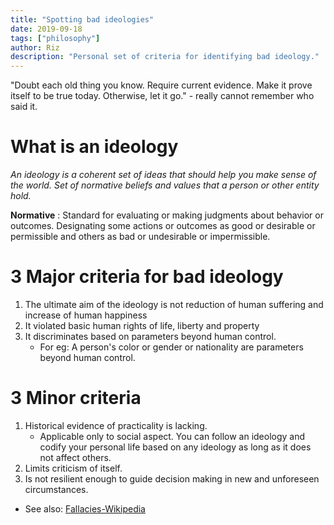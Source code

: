 ```yaml
---
title: "Spotting bad ideologies"
date: 2019-09-18
tags: ["philosophy"]
author: Riz
description: "Personal set of criteria for identifying bad ideology."
---
```


"Doubt each old thing you know. Require current evidence. Make it prove itself to be true today. Otherwise, let it go." - really cannot remember who said it.
 
# What is an ideology
_An ideology is a coherent set of ideas that should  help you make sense of the world._
_Set of normative beliefs and values that a person or other entity hold._

**Normative** : Standard for evaluating or making judgments about behavior or outcomes. Designating some actions or outcomes as good or desirable or permissible and others as bad or undesirable or impermissible.

# 3 Major criteria for bad ideology
1. The ultimate aim of the ideology is not reduction of human suffering and increase of human happiness
2. It violated basic human rights of life, liberty and property
3. It discriminates based on parameters beyond human control.
    - For eg: A person's color or gender or nationality are parameters beyond human control.
# 3 Minor criteria
1. Historical evidence of practicality is lacking.
   - Applicable only to social aspect. You can follow an ideology and codify your personal life based on any ideology as long as it does not affect others.
2. Limits criticism of itself.
3. Is not resilient enough to guide decision making in new and unforeseen circumstances.

- See also: [Fallacies-Wikipedia](https://en.m.wikipedia.org/wiki/List_of_fallacies)